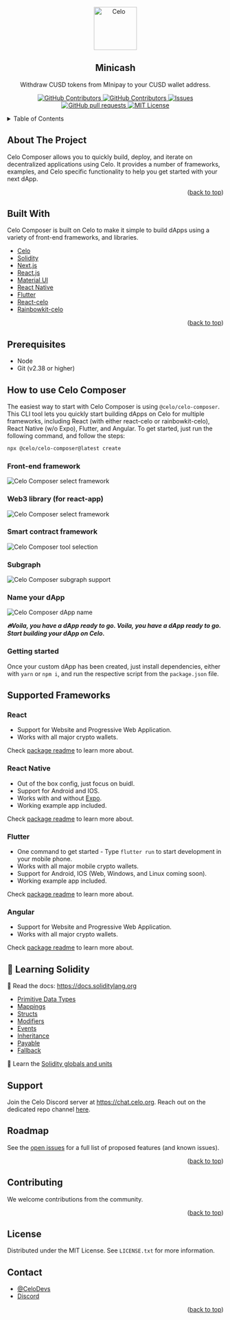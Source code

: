 <!-- TITLE -->
<p align="center"> 
  <img width="100px" src="https://github.com/celo-org/celo-composer/blob/main/images/readme/celo_isotype.svg" align="center" alt="Celo" />
 <h2 align="center">Minicash</h2>
 <p align="center">Withdraw CUSD tokens from MInipay to your CUSD wallet address.</p>
</p>
  <p align="center">
    <a href="https://github.com/celo-org/celo-composer/graphs/stars">
      <img alt="GitHub Contributors" src="https://img.shields.io/github/stars/celo-org/celo-composer?color=FCFF52" />
    </a>
    <a href="https://github.com/celo-org/celo-composer/graphs/contributors">
      <img alt="GitHub Contributors" src="https://img.shields.io/github/contributors/celo-org/celo-composer?color=E7E3D4" />
    </a>
    <a href="https://github.com/celo-org/celo-composer/issues">
      <img alt="Issues" src="https://img.shields.io/github/issues/celo-org/celo-composer?color=E7E3D4" />
    </a>
    <a href="https://github.com/celo-org/celo-composer/pulls">
      <img alt="GitHub pull requests" src="https://img.shields.io/github/issues-pr/celo-org/celo-composer?color=E7E3D4" />
    </a>
    <a href="https://opensource.org/license/mit/">
      <img alt="MIT License" src="https://img.shields.io/badge/License-MIT-yellow.svg" />
    </a>
  </p>
</p>

<!-- TABLE OF CONTENTS -->

<details>
  <summary>Table of Contents</summary>
  <ol>
    <li>
      <a href="#about-the-project">About The Project</a>
      <ul>
        <li><a href="#built-with">Built With</a></li>
      </ul>
    </li>
    <li>
      <ul>
        <li><a href="#prerequisites">Prerequisites</a></li>
        <li><a href="#installation">Installation</a></li>
      </ul>
    </li>
    <li><a href="#usage">Usage</a></li>
    <li><a href="#roadmap">Roadmap</a></li>
    <li><a href="#contributing">Contributing</a></li>
    <li><a href="#license">License</a></li>
    <li><a href="#contact">Contact</a></li>
    <li><a href="#acknowledgments">Acknowledgments</a></li>
  </ol>
</details>

<!-- ABOUT THE PROJECT -->

## About The Project

Celo Composer allows you to quickly build, deploy, and iterate on decentralized applications using Celo. It provides a number of frameworks, examples, and Celo specific functionality to help you get started with your next dApp.

<p align="right">(<a href="#top">back to top</a>)</p>

## Built With

Celo Composer is built on Celo to make it simple to build dApps using a variety of front-end frameworks, and libraries.

- [Celo](https://celo.org/)
- [Solidity](https://docs.soliditylang.org/en/v0.8.19/)
- [Next.js](https://nextjs.org/)
- [React.js](https://reactjs.org/)
- [Material UI](https://mui.com/)
- [React Native](https://reactnative.dev/)
- [Flutter](https://docs.flutter.dev/)
- [React-celo](https://github.com/celo-org/react-celo/)
- [Rainbowkit-celo](https://github.com/celo-org/rainbowkit-celo)

<p align="right">(<a href="#top">back to top</a>)</p>

<!-- GETTING STARTED -->

## Prerequisites

- Node
- Git (v2.38 or higher)

## How to use Celo Composer

The easiest way to start with Celo Composer is using `@celo/celo-composer`. This CLI tool lets you quickly start building dApps on Celo for multiple frameworks, including React (with either react-celo or rainbowkit-celo), React Native (w/o Expo), Flutter, and Angular. To get started, just run the following command, and follow the steps:

```bash
npx @celo/celo-composer@latest create
```

### Front-end framework

![Celo Composer select framework](https://github.com/celo-org/celo-composer/blob/main/images/readme/cc_step_1.png?raw=true)

### Web3 library (for react-app)

![Celo Composer select framework](https://github.com/celo-org/celo-composer/blob/main/images/readme/cc_step_2.png?raw=true)

### Smart contract framework

![Celo Composer tool selection](https://github.com/celo-org/celo-composer/blob/main/images/readme/cc_step_3.png?raw=true)

### Subgraph

![Celo Composer subgraph support](https://github.com/celo-org/celo-composer/blob/main/images/readme/cc_step_4.png?raw=true)

### Name your dApp

![Celo Composer dApp name](https://github.com/celo-org/celo-composer/blob/main/images/readme/cc_step_5.png?raw=true)

**_🔥Voila, you have a dApp ready to go. Voila, you have a dApp ready to go. Start building your dApp on Celo._**

### Getting started

Once your custom dApp has been created, just install dependencies, either with `yarn` or `npm i`, and run the respective script from the `package.json` file.
## Supported Frameworks

### React

- Support for Website and Progressive Web Application.
- Works with all major crypto wallets.

Check [package readme](https://github.com/celo-org/celo-composer/blob/main/packages/react-app/README.md) to learn more about.

### React Native

- Out of the box config, just focus on buidl.
- Support for Android and IOS.
- Works with and without [Expo](https://expo.dev/).
- Working example app included.

Check [package readme](https://github.com/celo-org/celo-composer/blob/main/packages/react-native-app/README.md) to learn more about.

### Flutter

- One command to get started - Type `flutter run` to start development in your mobile phone.
- Works with all major mobile crypto wallets.
- Support for Android, IOS (Web, Windows, and Linux coming soon).
- Working example app included.

Check [package readme](https://github.com/celo-org/celo-composer/blob/main/packages/flutter-app/README.md) to learn more about.

### Angular

- Support for Website and Progressive Web Application.
- Works with all major crypto wallets.

Check [package readme](https://github.com/celo-org/celo-composer/blob/main/packages/angular-app/README.md) to learn more about.

<!-- USAGE EXAMPLES -->

## 🔭 Learning Solidity

📕 Read the docs: <https://docs.soliditylang.org>

- [Primitive Data Types](https://solidity-by-example.org/primitives/)
- [Mappings](https://solidity-by-example.org/mapping/)
- [Structs](https://solidity-by-example.org/structs/)
- [Modifiers](https://solidity-by-example.org/function-modifier/)
- [Events](https://solidity-by-example.org/events/)
- [Inheritance](https://solidity-by-example.org/inheritance/)
- [Payable](https://solidity-by-example.org/payable/)
- [Fallback](https://solidity-by-example.org/fallback/)

📧 Learn the [Solidity globals and units](https://solidity.readthedocs.io/en/v0.8.19/units-and-global-variables.html)

## Support

Join the Celo Discord server at <https://chat.celo.org>. Reach out on the dedicated repo channel [here](https://discord.com/channels/600834479145353243/941003424298856448).

<!-- ROADMAP -->

## Roadmap

See the [open issues](https://github.com/celo-org/celo-composer/issues) for a full list of proposed features (and known issues).

<p align="right">(<a href="#top">back to top</a>)</p>

<!-- CONTRIBUTING -->

## Contributing

We welcome contributions from the community.

<p align="right">(<a href="#top">back to top</a>)</p>

## License

Distributed under the MIT License. See `LICENSE.txt` for more information.

<!-- CONTACT -->
## Contact

- [@CeloDevs](https://twitter.com/CeloDevs)
- [Discord](https://discord.com/invite/celo)

<p align="right">(<a href="#top">back to top</a>)</p>

